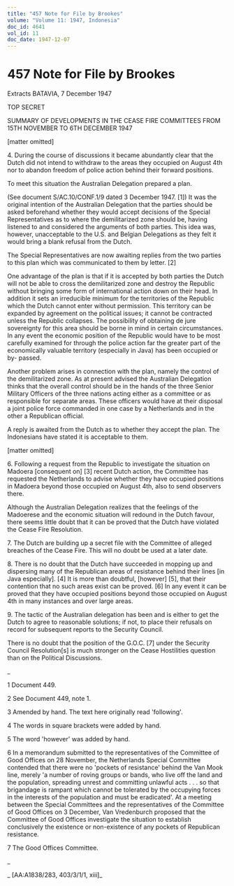 ```yaml
---
title: "457 Note for File by Brookes"
volume: "Volume 11: 1947, Indonesia"
doc_id: 4641
vol_id: 11
doc_date: 1947-12-07
---
```


# 457 Note for File by Brookes

Extracts BATAVIA, 7 December 1947

TOP SECRET

SUMMARY OF DEVELOPMENTS IN THE CEASE FIRE COMMITTEES FROM 15TH NOVEMBER TO 6TH DECEMBER 1947

[matter omitted]

4\. During the course of discussions it became abundantly clear that the Dutch did not intend to withdraw to the areas they occupied on August 4th nor to abandon freedom of police action behind their forward positions.

To meet this situation the Australian Delegation prepared a plan.

(See document S/AC.10/CONF.1/9 dated 3 December 1947. [1]) It was the original intention of the Australian Delegation that the parties should be asked beforehand whether they would accept decisions of the Special Representatives as to where the demilitarized zone should be, having listened to and considered the arguments of both parties. This idea was, however, unacceptable to the U.S. and Belgian Delegations as they felt it would bring a blank refusal from the Dutch.

The Special Representatives are now awaiting replies from the two parties to this plan which was communicated to them by letter. [2]

One advantage of the plan is that if it is accepted by both parties the Dutch will not be able to cross the demilitarized zone and destroy the Republic without bringing some form of international action down on their head. In addition it sets an irreducible minimum for the territories of the Republic which the Dutch cannot enter without permission. This territory can be expanded by agreement on the political issues; it cannot be contracted unless the Republic collapses. The possibility of obtaining de jure sovereignty for this area should be borne in mind in certain circumstances. In any event the economic position of the Republic would have to be most carefully examined for through the police action far the greater part of the economically valuable territory (especially in Java) has been occupied or by- passed.

Another problem arises in connection with the plan, namely the control of the demilitarized zone. As at present advised the Australian Delegation thinks that the overall control should be in the hands of the three Senior Military Officers of the three nations acting either as a committee or as responsible for separate areas. These officers would have at their disposal a joint police force commanded in one case by a Netherlands and in the other a Republican official.

A reply is awaited from the Dutch as to whether they accept the plan. The Indonesians have stated it is acceptable to them.

[matter omitted]

6\. Following a request from the Republic to investigate the situation on Madoera [consequent on] [3] recent Dutch action, the Committee has requested the Netherlands to advise whether they have occupied positions in Madoera beyond those occupied on August 4th, also to send observers there.

Although the Australian Delegation realizes that the feelings of the Madoerese and the economic situation will redound in the Dutch favour, there seems little doubt that it can be proved that the Dutch have violated the Cease Fire Resolution.

7\. The Dutch are building up a secret file with the Committee of alleged breaches of the Cease Fire. This will no doubt be used at a later date.

8\. There is no doubt that the Dutch have succeeded in mopping up and dispersing many of the Republican areas of resistance behind their lines [in Java especially]. [4] It is more than doubtful, [however] [5], that their contention that no such areas exist can be proved. [6] In any event it can be proved that they have occupied positions beyond those occupied on August 4th in many instances and over large areas.

9\. The tactic of the Australian delegation has been and is either to get the Dutch to agree to reasonable solutions; if not, to place their refusals on record for subsequent reports to the Security Council.

There is no doubt that the position of the G.O.C. [7] under the Security Council Resolution[s] is much stronger on the Cease Hostilities question than on the Political Discussions.

_

1 Document 449.

2 See Document 449, note 1.

3 Amended by hand. The text here originally read 'following'.

4 The words in square brackets were added by hand.

5 The word 'however' was added by hand.

6 In a memorandum submitted to the representatives of the Committee of Good Offices on 28 November, the Netherlands Special Committee contended that there were no 'pockets of resistance' behind the Van Mook line, merely 'a number of roving groups or bands, who live off the land and the population, spreading unrest and committing unlawful acts . . . so that brigandage is rampant which cannot be tolerated by the occupying forces in the interests of the population and must be eradicated'. At a meeting between the Special Committees and the representatives of the Committee of Good Offices on 3 December, Van Vredenburch proposed that the Committee of Good Offices investigate the situation to establish conclusively the existence or non-existence of any pockets of Republican resistance.

7 The Good Offices Committee.

_

_ [AA:A1838/283, 403/3/1/1, xiii]_
